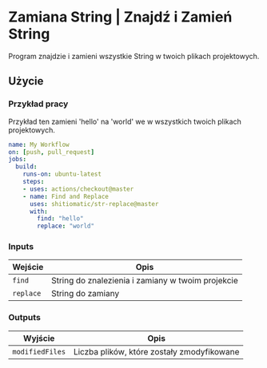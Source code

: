 # Zamiana String | Znajdź i Zamień String

Program znajdzie i zamieni wszystkie String w twoich plikach projektowych.

## Użycie

### Przykład pracy

Przykład ten zamieni 'hello' na 'world' we w wszystkich twoich plikach projektowych.

```yaml
name: My Workflow
on: [push, pull_request]
jobs:
  build:
    runs-on: ubuntu-latest
    steps:
    - uses: actions/checkout@master
    - name: Find and Replace
      uses: shitiomatic/str-replace@master
      with:
        find: "hello"
        replace: "world"
```

### Inputs

| Wejście                                             | Opis                                       |
|------------------------------------------------------|-----------------------------------------------|
| `find`  | String do znalezienia i zamiany w twoim projekcie
| `replace`  | String do zamiany

### Outputs

| Wyjście                                             | Opis                                       |
|------------------------------------------------------|-----------------------------------------------|
| `modifiedFiles`  | Liczba plików, które zostały zmodyfikowane  |

